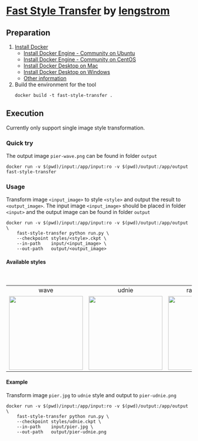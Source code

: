 # [Fast Style Transfer](https://github.com/lengstrom/fast-style-transfer) by [lengstrom](https://github.com/lengstrom)

## Preparation
1. [Install Docker](https://docs.docker.com/install/)
    - [Install Docker Engine - Community on Ubuntu](https://docs.docker.com/install/linux/docker-ce/ubuntu/)
    - [Install Docker Engine - Community on CentOS](https://docs.docker.com/install/linux/docker-ce/centos/)
    - [Install Docker Desktop on Mac](https://docs.docker.com/docker-for-mac/install/)
    - [Install Docker Desktop on Windows](https://docs.docker.com/docker-for-windows/install/)
    - [Other information](https://docs.docker.com/install/)
2. Build the environment for the tool
    ```shell
    docker build -t fast-style-transfer .
    ```

## Execution
Currently only support single image style transformation.

### Quick try
The output image `pier-wave.png` can be found in folder `output`
```shell
docker run -v $(pwd)/input:/app/input:ro -v $(pwd)/output:/app/output fast-style-transfer
```

### Usage
Transform image `<input_image>` to style `<style>` and output the result to `<output_image>`. The input image `<input_image>` should be placed in folder `<input>` and the output image can be found in folder `output`
```shell
docker run -v $(pwd)/input:/app/input:ro -v $(pwd)/output:/app/output \
    fast-style-transfer python run.py \
    --checkpoint styles/<style>.ckpt \
    --in-path    input/<input_image> \
    --out-path   output/<output_image>
```

#### Available styles
<table>
　<tr>
    <td align='center'>wave</td>
    <td align='center'>udnie</td>
    <td align='center'>rain_princess</td>
    <td align='center'>la_muse</td>
    <td align='center'>wreck</td>
    <td align='center'>scream</td>
　</tr>
　<tr>
    <td align='center'><a href='https://github.com/thhuang/fast-style-transfer/blob/master/examples/style/wave.jpg'><img src='https://github.com/thhuang/fast-style-transfer/blob/master/examples/thumbs/wave.jpg?raw=true' height='200px'></a></td>
    <td align='center'><a href='https://github.com/thhuang/fast-style-transfer/blob/master/examples/style/udnie.jpg'><img src='https://github.com/thhuang/fast-style-transfer/blob/master/examples/thumbs/udnie.jpg?raw=true' height='200px'></a></td>
    <td align='center'><a href='https://github.com/thhuang/fast-style-transfer/blob/master/examples/style/rain_princess.jpg'><img src='https://github.com/thhuang/fast-style-transfer/blob/master/examples/thumbs/rain_princess.jpg?raw=true' height='200px'></a></td>
    <td align='center'><a href='https://github.com/thhuang/fast-style-transfer/blob/master/examples/style/la_muse.jpg'><img src='https://github.com/thhuang/fast-style-transfer/blob/master/examples/thumbs/la_muse.jpg?raw=true' height='200px'></a></td>
    <td align='center'><a href='https://github.com/thhuang/fast-style-transfer/blob/master/examples/style/the_shipwreck_of_the_minotaur.jpg'><img src='https://github.com/thhuang/fast-style-transfer/blob/master/examples/thumbs/the_shipwreck_of_the_minotaur.jpg?raw=true' height='200px'></a></td>
    <td align='center'><a href='https://github.com/thhuang/fast-style-transfer/blob/master/examples/style/the_scream.jpg'><img src='https://github.com/thhuang/fast-style-transfer/blob/master/examples/thumbs/the_scream.jpg?raw=true' height='200px'></a></td>
　</tr>
</table>

#### Example
Transform image `pier.jpg` to `udnie` style and output to `pier-udnie.png`
```shell
docker run -v $(pwd)/input:/app/input:ro -v $(pwd)/output:/app/output \
    fast-style-transfer python run.py \
    --checkpoint styles/udnie.ckpt \
    --in-path    input/pier.jpg \
    --out-path   output/pier-udnie.png
```

